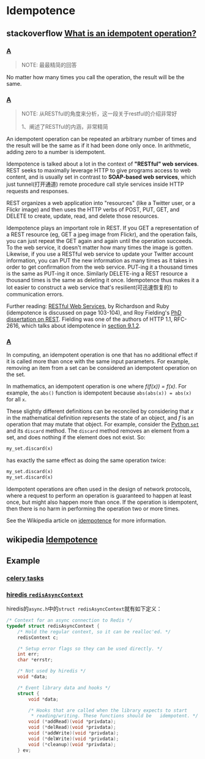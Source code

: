 # Idempotence



## stackoverflow [What is an idempotent operation?](https://stackoverflow.com/questions/1077412/what-is-an-idempotent-operation)



### [A](https://stackoverflow.com/a/1077420)

> NOTE: 最最精简的回答

No matter how many times you call the operation, the result will be the same.

### [A](https://stackoverflow.com/a/1077489)

> NOTE: 从RESTful的角度来分析，这一段关于restful的介绍非常好
>
> 1、阐述了RESTful的内涵，非常精简

An idempotent operation can be repeated an arbitrary number of times and the result will be the same as if it had been done only once. In arithmetic, adding zero to a number is idempotent.

Idempotence is talked about a lot in the context of **"RESTful" web services**. REST seeks to maximally leverage HTTP to give programs access to web content, and is usually set in contrast to **SOAP-based web services**, which just tunnel(打开通道) remote procedure call style services inside HTTP requests and responses.

REST organizes a web application into "resources" (like a Twitter user, or a Flickr image) and then uses the HTTP verbs of POST, PUT, GET, and DELETE to create, update, read, and delete those resources.

Idempotence plays an important role in REST. If you GET a representation of a REST resource (eg, GET a jpeg image from Flickr), and the operation fails, you can just repeat the GET again and again until the operation succeeds. To the web service, it doesn't matter how many times the image is gotten. Likewise, if you use a RESTful web service to update your Twitter account information, you can PUT the new information as many times as it takes in order to get confirmation from the web service. PUT-ing it a thousand times is the same as PUT-ing it once. Similarly DELETE-ing a REST resource a thousand times is the same as deleting it once. Idempotence thus makes it a lot easier to construct a web service that's resilient(可迅速恢复的) to communication errors.

Further reading: [RESTful Web Services](https://rads.stackoverflow.com/amzn/click/com/0596529260), by Richardson and Ruby (idempotence is discussed on page 103-104), and Roy Fielding's [PhD dissertation on REST](http://www.ics.uci.edu/~fielding/pubs/dissertation/top.htm). Fielding was one of the authors of HTTP 1.1, RFC-2616, which talks about idempotence in [section 9.1.2](http://www.w3.org/Protocols/rfc2616/rfc2616-sec9.html).



### [A](https://stackoverflow.com/a/1077421)

In computing, an idempotent operation is one that has no additional effect if it is called more than once with the same input parameters. For example, removing an item from a set can be considered an idempotent operation on the set.

In mathematics, an idempotent operation is one where *f(f(x)) = f(x)*. For example, the `abs()` function is idempotent because `abs(abs(x)) = abs(x)` for all `x`.

These slightly different definitions can be reconciled by considering that *x* in the mathematical definition represents the state of an object, and *f* is an operation that may mutate that object. For example, consider the [Python `set`](https://docs.python.org/2/library/stdtypes.html#set) and its `discard` method. The `discard` method removes an element from a set, and does nothing if the element does not exist. So:

```python
my_set.discard(x)
```

has exactly the same effect as doing the same operation twice:

```python
my_set.discard(x)
my_set.discard(x)
```

Idempotent operations are often used in the design of network protocols, where a request to perform an operation is guaranteed to happen at least once, but might also happen more than once. If the operation is idempotent, then there is no harm in performing the operation two or more times.

See the Wikipedia article on [idempotence](http://en.wikipedia.org/wiki/Idempotence) for more information.



## wikipedia [Idempotence](https://en.wikipedia.org/wiki/Idempotence)



## Example



### [celery tasks](http://docs.celeryproject.org/en/latest/userguide/tasks.html)


### [hiredis `redisAsyncContext`](https://github.com/redis/hiredis/blob/master/async.h)

hiredis的`async.h`中的`struct redisAsyncContext`就有如下定义：
```C
/* Context for an async connection to Redis */
typedef struct redisAsyncContext {
    /* Hold the regular context, so it can be realloc'ed. */
    redisContext c;

    /* Setup error flags so they can be used directly. */
    int err;
    char *errstr;

    /* Not used by hiredis */
    void *data;

    /* Event library data and hooks */
    struct {
        void *data;

        /* Hooks that are called when the library expects to start
         * reading/writing. These functions should be 	idempotent. */
        void (*addRead)(void *privdata);
        void (*delRead)(void *privdata);
        void (*addWrite)(void *privdata);
        void (*delWrite)(void *privdata);
        void (*cleanup)(void *privdata);
    } ev;
```